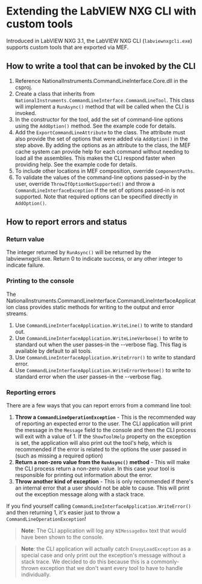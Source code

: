 ﻿# Extending the LabVIEW NXG CLI with custom tools

Introduced in LabVIEW NXG 3.1, the LabVIEW NXG CLI (`labviewnxgcli.exe`) supports custom tools that are exported via MEF. 

## How to write a tool that can be invoked by the CLI
1. Reference NationalInstruments.CommandLineInterface.Core.dll in the csproj.
1. Create a class that inherits from `NationalInstruments.CommandLineInterface.CommandLineTool`. This class will implement a `RunAsync()` method that will be called when the CLI is invoked. 
1. In the constructor for the tool, add the set of command-line options using the `AddOption()` method. See the example code for details.
1. Add the `ExportCommandLineAttribute` to the class. The attribute must also provide the set of options that were added via `AddOption()` in the step above. By adding the options as an attribute to the class, the MEF cache system can provide help for each command without needing to load all the assemblies. This makes the CLI respond faster when providing help. See the example code for details.
1. To include other locations in MEF composition, override `ComponentPaths`. 
1. To validate the values of the command-line options passed-in by the user, override `ThrowIfOptionNotSupported()` and throw a `CommandLineInterfaceException` if the set of options passed-in is not supported. Note that required options can be specified directly in `AddOption()`.

## How to report errors and status
### Return value
The integer returned by `RunAsync()` will be returned by the labviewnxgcli.exe. Return 0 to indicate success, or any other integer to indicate failure.

### Printing to the console
The NationalInstruments.CommandLineInterface.CommandLineInterfaceApplication class provides static methods for writing to the output and error streams.
1. Use `CommandLineInterfaceApplication.WriteLine()` to write to standard out.
1. Use `CommandLineInterfaceApplication.WriteLineVerbose()` to write to standard out when the user passes-in the --verbose flag. This flag is available by default to all tools.
1. Use `CommandLineInterfaceApplication.WriteError()` to write to standard error.
1. Use `CommandLineInterfaceApplication.WriteErrorVerbose()` to write to standard error when the user passes-in the --verbose flag.

### Reporting errors
There are a few ways that you can report errors from a command line tool:
1. **Throw a `CommandLineOperationException`** - This is the recommended way of reporting an expected error to the user.  The CLI application will print the message in the `Message` field to the console and then the CLI process will exit with a value of 1.  If the `ShowToolHelp` property on the exception is set, the application will also print out the tool's help, which is recommended if the error is related to the options the user passed in (such as missing a required option)
1. **Return a non-zero value from the `RunAsync()` method** - This will make the CLI process return a non-zero value.  In this case your tool is responsible for printing out information about the error.
1. **Throw another kind of exception** - This is only recommended if there's an internal error that a user should not be able to cause.  This will print out the exception message along with a stack trace.

If you find yourself calling `CommandLineInterfaceApplication.WriteError()` and then returning 1, it's easier just to throw a `CommandLineOperationException`!

> **Note**: The CLI application will log any `NIMessageBox` text that would have been shown to the console.

> **Note**: the CLI application will actually catch `EnvoyLoadException` as a special case and only print out the exception's message without a stack trace.  We decided to do this because this is a commonly-thrown exception that we don't want every tool to have to handle individually.